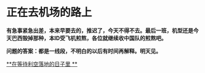正在去机场的路上
====

			

**有急事紧急出差，本来早要去的，推迟了，今天不得不去。最后一班，机型还是今天巴西毁掉那种，本ID受飞机煎熬，各位就继续收中国队的煎熬吧。**

**问题的答案：都是一线段，不明白的以后有时间再解释。明天见。**

[**在等待利空落地的日子里 **](http://blog.sina.com.cn/u/486e105c01000brc)
